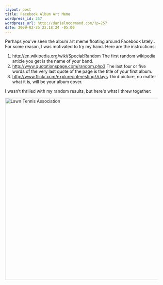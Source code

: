 ```yaml
--- 
layout: post
title: Facebook Album Art Meme
wordpress_id: 257
wordpress_url: http://danielmcormond.com/?p=257
date: 2009-02-25 22:18:24 -05:00
---
```

Perhaps you've seen the album art meme floating around Facebook lately.. For some reason, I was motivated to try my hand. Here are the instructions:

<ol>
	<li><a href="http://en.wikipedia.org/wiki/Special:Random">http://en.wikipedia.org/wiki/Special:Random</a>
The first random wikipedia article you get is the name of your band.</li>
	<li><a href="http://www.quotationspage.com/random.php3">http://www.quotationspage.com/random.php3</a>
The last four or five words of the very last quote of the page is the title of your first album.</li>
	<li><a href="http://www.flickr.com/explore/interesting/7days">http://www.flickr.com/explore/interesting/7days</a>
Third picture, no matter what it is, will be your album cover.</li>
</ol>

I wasn't thrilled with my random results, but here's what I threw together:

<a href="http://danielmcormond.com/wp-content/uploads/2009/02/lawn_tennis_assoc.jpg"><img src="http://danielmcormond.com/wp-content/uploads/2009/02/lawn_tennis_assoc.jpg" alt="Lawn Tennis Association" title="Lawn Tennis Association" width="600" height="600" class="alignnone size-full wp-image-258" /></a>
